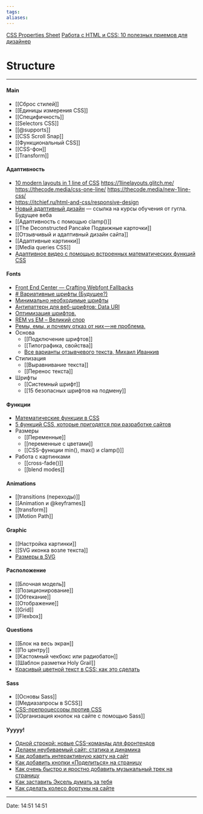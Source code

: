 ```yaml
---
tags: 
aliases: 
---
```

[CSS Properties Sheet](https://docs.google.com/spreadsheets/d/1-pca7hev_jizbaKW1ns13kvHFQUz6R1rz7SyXg8dQAQ/edit#gid=0)
[Работа с HTML и CSS: 10 полезных приемов для дизайнер](https://nuancesprog.ru/p/12211/)
# Structure
---
#### Main
- [[Сброс стилей]]
- [[Единицы измерения CSS]]
- [[Специфичность]]
- [[Selectors CSS]]
- [[@supports]]
- [[CSS Scroll Snap]]
- [[Функциональный CSS]]
- [[CSS-фон]]
- [[Transform]]
#### Адаптивность
- [10 modern layouts in 1 line of CSS](https://www.youtube.com/watch?v=qm0IfG1GyZU) https://1linelayouts.glitch.me/ https://thecode.media/css-one-line/ https://thecode.media/new-1line-css/
- https://itchief.ru/html-and-css/responsive-design
- [Новый адаптивный дизайн](https://www.youtube.com/watch?v=dhrX_biPH8c) — ссылка на курсы обучения от гугла. Будущее веба
- [[Адаптивность с помощью clamp()]]
- [[The Deconstructed Pancake Подвижные карточки]]
- [[Отзывчивый и адаптивный дизайн сайта]]
- [[Адаптивные картинки]]
- [[Media queries CSS]]
- [Адаптивное видео с помощью встроенных математических функций CSS](https://yoksel.github.io/adaptive-video-with-css-math/)
#### Fonts
- [Front End Center — Crafting Webfont Fallbacks](https://www.youtube.com/watch?v=tO01ul1WNW8&t=604s)
- [# Вариативные шрифты (Будущее?)](https://yoksel.github.io/opentype-variable-fonts/)
- [Минимально необходимые шрифты](https://css-live.ru/articles/minimalno-neobxodimye-shrifty.html)
- [Антипаттерн для веб-шрифтов: Data URI](https://css-live.ru/articles/antipattern-dlya-veb-shriftov-data-uri.html)
- [Оптимизация шрифтов.](https://developers.google.com/web/fundamentals/performance/optimizing-content-efficiency/webfont-optimization?hl=ru)
- [REM vs EM – Великий спор](https://habr.com/ru/post/280125/)
- [Ремы, емы, и почему отказ от них — не проблема.](https://medium.com/devschacht/david-gilbertson-rems-and-ems-and-why-you-probably-dont-need-them-3b2b1e785787)
- Основа
	- [[Подключение шрифтов]]	
	- [[Типографика, свойства]]
	- [Все варианты отзывчевого текста, Михаил Иванкив](https://www.youtube.com/watch?v=cO2-zYzjyD0)
- Стилизация
	- [[Выравнивание текста]]
	- [[Перенос текста]]
- Шрифты
	- [[Системный шрифт]]
	- [[15 безопасных шрифтов на подмену]]
#### Функции
- [Математические функции в CSS](https://yoksel.github.io/css-math/#restrictions)
- [5 функций CSS, которые пригодятся при разработке сайтов](https://nuancesprog.ru/p/12643/)
- Размеры
	- [[Переменные]]
	- [[переменные с цветами]]
	- [[CSS-функции min(), max() и clamp()]]
- Работа с картинками
	- [[cross-fade()]]
	- [[blend modes]]
#### Animations
- [[transitions (переходы)]]
- [[Animation и @keyframes]]
- [[transform]]
- [[Motion Path]]
#### Graphic
- [[Настройка картинки]]
- [[SVG иконка возле текста]]
- [Размеры в SVG](https://yoksel.github.io/svg-sizes/)
#### Расположение
- [[Блочная модель]]
- [[Позиционирование]]
- [[Обтекание]]
- [[Отображение]]
- [[Grid]]
- [[Flexbox]]
#### Questions
- [[Блок на весь экран]]
- [[По центру]]
- [[Кастомный чекбокс или радиобатон]]
- [[Шаблон разметки Holy Grail]]
- [Красивый цветной текст в CSS: как это сделать](https://thecode.media/fill-color/)
#### Sass
- [[Основы Sass]]
- [[Медиазапросы в SCSS]]
- [CSS-препроцессоры против CSS](https://nicothin.pro/page/css-preprocessors)
- [[Организация кнопок на сайте с помощью Sass]]
#### Ууууу!
- [Одной строкой: новые CSS-команды для фронтендов](https://thecode.media/css-one-line/)
- [Делаем неубиваемый сайт: статика и динамика](https://thecode.media/static/)
- [Как добавить интерактивную карту на сайт](https://thecode.media/maps/)
- [Как добавить кнопки «Поделиться» на страницу](https://thecode.media/quick-share/)
- [Как очень быстро и яростно добавить музыкальный трек на страницу](https://thecode.media/comments/)
- [Как заставить Эксель думать за тебя](https://thecode.media/excel-4/)
- [Как сделать колесо фортуны на сайте](https://thecode.media/fortune/)

---
Date: 14:51 14:51

